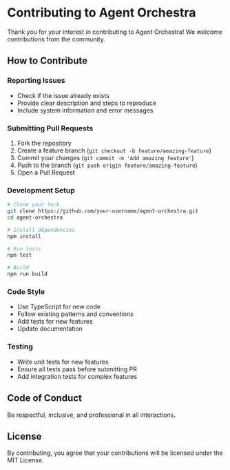 # Contributing to Agent Orchestra

Thank you for your interest in contributing to Agent Orchestra! We welcome contributions from the community.

## How to Contribute

### Reporting Issues
- Check if the issue already exists
- Provide clear description and steps to reproduce
- Include system information and error messages

### Submitting Pull Requests
1. Fork the repository
2. Create a feature branch (`git checkout -b feature/amazing-feature`)
3. Commit your changes (`git commit -m 'Add amazing feature'`)
4. Push to the branch (`git push origin feature/amazing-feature`)
5. Open a Pull Request

### Development Setup
```bash
# Clone your fork
git clone https://github.com/your-username/agent-orchestra.git
cd agent-orchestra

# Install dependencies
npm install

# Run tests
npm test

# Build
npm run build
```

### Code Style
- Use TypeScript for new code
- Follow existing patterns and conventions
- Add tests for new features
- Update documentation

### Testing
- Write unit tests for new features
- Ensure all tests pass before submitting PR
- Add integration tests for complex features

## Code of Conduct
Be respectful, inclusive, and professional in all interactions.

## License
By contributing, you agree that your contributions will be licensed under the MIT License.
